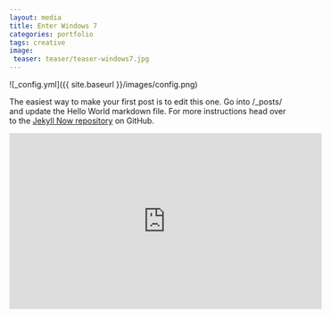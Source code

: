 ```yaml
---
layout: media
title: Enter Windows 7
categories: portfolio
tags: creative
image:
 teaser: teaser/teaser-windows7.jpg
---
```


![_config.yml]({{ site.baseurl }}/images/config.png)

The easiest way to make your first post is to edit this one. Go into /_posts/ and update the Hello World markdown file. For more instructions head over to the [Jekyll Now repository](https://github.com/barryclark/jekyll-now) on GitHub.
<iframe width="560" height="315" src="https://www.youtube.com/embed/jQ_DuTa8lyE" title="YouTube video player" frameborder="0" allow="accelerometer; autoplay; clipboard-write; encrypted-media; gyroscope; picture-in-picture" allowfullscreen></iframe>

